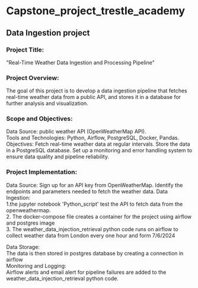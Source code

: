 # Capstone_project_trestle_academy
## Data Ingestion project
### Project Title:
"Real-Time Weather Data Ingestion and Processing Pipeline"

### Project Overview:
The goal of this project is to develop a data ingestion pipeline that fetches real-time weather data from a public API, and stores it in a database for further analysis and visualization.

### Scope and Objectives:
Data Source:  public weather API (OpenWeatherMap API).<br>
Tools and Technologies: Python, Airflow, PostgreSQL, Docker, Pandas.<br>
Objectives:
Fetch real-time weather data at regular intervals.
Store the data in a PostgreSQL database.
Set up a monitoring and error handling system to ensure data quality and pipeline reliability.

### Project Implementation:
Data Source:
Sign up for an API key from OpenWeatherMap.
Identify the endpoints and parameters needed to fetch the weather data.
Data Ingestion:<br>
1.the jupyter notebook 'Python_script' test the API to fetch data from the openweathermap.<br>
2. The docker-compose file creates a container for the project using airflow and postgres image<br>
3. The weather_data_injection_retrieval python code runs on airflow to collect weather data from London every one hour and form 7/6/2024<br>

Data Storage:<br>
The data is then stored in postgres database by creating a connection in airflow<br>
Monitoring and Logging:<br>
Airflow alerts and email alert for pipeline failures are added to the weather_data_injection_retrieval python code.
